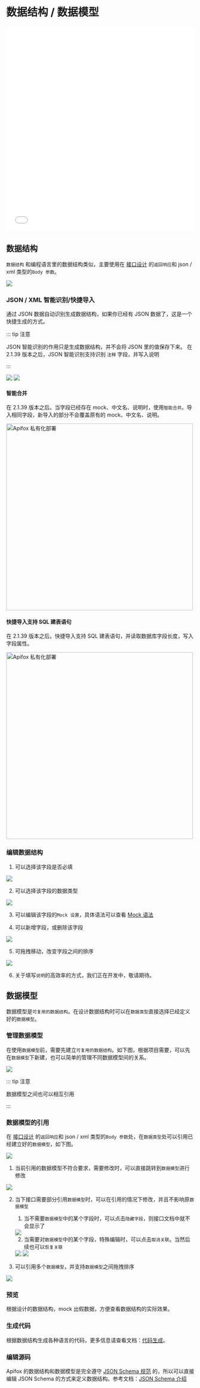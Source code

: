 # 数据结构 / 数据模型

<iframe src="//player.bilibili.com/player.html?aid=297677383&bvid=BV1ZF411W7Rv&cid=562670264&page=1&high_quality=1&danmaku=0" scrolling="no" border="0" frameborder="no" framespacing="0" width="100%" height="550" allowfullscreen="true"> </iframe>

## 数据结构

`数据结构` 和编程语言里的数据结构类似，主要使用在 [接口设计](./create-and-edit-apis) 的`返回响应`和 json / xml 类型的`Body 参数`。

<img src="../assets/img/api-schema/api-schema-1.png" />

### JSON / XML 智能识别/快捷导入

通过 JSON 数据自动识别生成数据结构，如果你已经有 JSON 数据了，这是一个快捷生成的方式。

::: tip 注意

JSON 智能识别的作用只是生成数据结构，并不会将 JSON 里的值保存下来。
在 2.1.39 版本之后，JSON 智能识别支持识别 `注释` 字段，并写入说明

:::

<img src="../assets/img/api-schema/api-schema-2.png" />

<img src="../assets/img/api-schema/api-schema-3.png" />

#### 智能合并

在 2.1.39 版本之后。当字段已经存在 mock、中文名、说明时，使用`智能合并`。导入相同字段，新导入的部分不会覆盖原有的 mock、中文名、说明。

<img alt="Apifox 私有化部署" src="../assets/img/api-schema/api-schema-3-1.png" width="500px" />

#### 快捷导入支持 SQL 建表语句

在 2.1.39 版本之后。快捷导入支持 SQL 建表语句，并读取数据库字段长度，写入字段属性。

<img alt="Apifox 私有化部署" src="../assets/img/api-schema/api-schema-3-2.png" width="500px" />

### 编辑数据结构

1. 可以选择该字段是否必填

<img src="../assets/img/api-schema/api-schema-4.png" />

2. 可以选择该字段的数据类型

<img src="../assets/img/api-schema/api-schema-5.png" />

3. 可以编辑该字段的`Mock 设置`，具体语法可以查看 [Mock 语法](/mock/mock-rules/)

4. 可以新增字段，或删除该字段

<img src="../assets/img/api-schema/api-schema-6.png" />

5. 可拖拽移动，改变字段之间的排序

<img src="../assets/img/api-schema/api-schema-7.png" />

6. 关于填写`说明`的高效率的方式，我们正在开发中，敬请期待。

## 数据模型

数据模型是`可复用的数据结构`。在设计数据结构时可以在`数据类型`直接选择已经定义好的`数据模型`。

### 管理数据模型

在使用`数据模型`前，需要先建立`可复用的数据结构`。如下图，根据项目需要，可以先在`数据模型`下新建，也可以简单的管理不同数据模型间的关系。

<img src="../assets/img/api-schema/api-schema-8.png" />

::: tip 注意

数据模型之间也可以相互引用

:::

### 数据模型的引用

在 [接口设计](./create-and-edit-apis) 的`返回响应`和 json / xml 类型的`Body 参数`处，在`数据类型`处可以引用已经建立好的`数据模型`，如下图。

<img src="../assets/img/api-schema/api-schema-9.png" />

1. 当前引用的数据模型不符合要求，需要修改时，可以直接跳转到`数据模型`进行修改

<img src="../assets/img/api-schema/api-schema-10.png" />

2. 当下接口需要部分引用`数据模型`时，可以在引用的情况下修改，并且不影响原`数据模型`

   1. 当不需要`数据模型`中的某个字段时，可以点击`隐藏字段`，则接口文档中就不会显示了

   <img src="../assets/img/api-schema/api-schema-11.png" />

   2. 当需要对`数据模型`中的某个字段，特殊编辑时，可以点击`取消关联`。当然后续也可以`恢复关联`

   <img src="../assets/img/api-schema/api-schema-12.png" />

   <img src="../assets/img/api-schema/api-schema-13.png" />

3. 可以引用多个`数据模型`，并支持`数据模型`之间拖拽排序

<img src="../assets/img/api-schema/api-schema-15.png" />

### 预览

根据设计的数据结构，mock 出假数据，方便查看数据结构的实际效果。

### 生成代码

根据数据结构生成各种语言的代码，更多信息请查看文档：[代码生成](./code-generator/)。

<a id="source-edit"></a>

### 编辑源码

Apifox 的数据结构和数据模型是完全遵守 [JSON Schema 规范](https://json-schema.org/) 的，所以可以直接编辑 JSON Schema 的方式来定义数据结构。参考文档：[JSON Schema 介绍](../reference/json-schema/)
